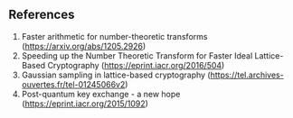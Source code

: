 ## References

1. Faster arithmetic for number-theoretic transforms (<https://arxiv.org/abs/1205.2926>)
2. Speeding up the Number Theoretic Transform for Faster Ideal Lattice-Based Cryptography (<https://eprint.iacr.org/2016/504>)
3. Gaussian sampling in lattice-based cryptography (<https://tel.archives-ouvertes.fr/tel-01245066v2>)
4. Post-quantum key exchange - a new hope (<https://eprint.iacr.org/2015/1092>)
